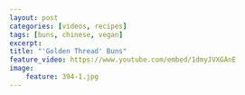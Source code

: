 ```yaml
---
layout: post
categories: [videos, recipes]
tags: [buns, chinese, vegan]
excerpt: 
title: "'Golden Thread' Buns"
feature_video: https://www.youtube.com/embed/1dmyJVXGAnE
image:
    feature: 394-1.jpg
---
```



